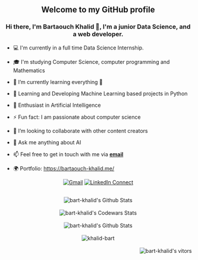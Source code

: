   <div align="center">
    <h2>Welcome to my GitHub profile</h2>
  </div>
 <div align="center">
   <h3><b> Hi there, I'm Bartaouch Khalid 👋, I'm a junior Data Science, and a web developer.</b></h3>
</div>
  <div align="left">
 

  

- 💻 I'm currently in a full time Data Science Internship.
- 🎓 I'm studying Computer Science, computer programming and Mathematics
- 🌱 I’m currently learning everything 🤣  <br>
- 🔭 Learning and Developing Machine Learning based projects in Python
- 🌱 Enthusiast in Artificial Intelligence
- ⚡ Fun fact: I am passionate about computer science <br>
- 👯 I’m looking to collaborate with other content creators  <br>
- 💬 Ask me anything about AI
- 📫 Feel free to get in touch with me via <a href="mailto:bartyouger@gmail.com"><b>email</b></a>
- 🌍 Portfolio: https://bartaouch-khalid.me/
  
  
  </div>
  
  <div align="center">

  [![Gmail](https://img.shields.io/badge/%20-Send%20Mail-black?color=14171A&labelColor=ef5350&logo=gmail&logoColor=ffffff)](mailto:bartyouger@gmail.com)
[![LinkedIn Connect](https://img.shields.io/badge/%20-Connect-black?color=14171A&labelColor=212121&logo=linkedin&logoColor=ffffff)](https://www.linkedin.com/in/bartaouchkhalid/)
  
</div>
  

<br/>
  <div align="center">
    <img align="center" src="https://github-readme-stats.vercel.app/api?username=bart-khalid&&show_icons=true&count_private=true&icon_color=31c48d&text_color=4b5563&%20bg_color=f4f5f7" alt="bart-khalid's Github Stats">
  </div>
<br/>
  
  <div align="center" >
    <img align="center" src="https://www.codewars.com/users/bart-khalid/badges/large" alt="bart-khalid's Codewars Stats">
  </div> 

  <br/>
  <div  align="center">
    <img align="center" src="https://github-readme-stats.vercel.app/api/top-langs/?username=bart-khalid&layout=compact" alt="bart-khalid's Github Stats">
  </div>
  <br/>
  <div align="center"><img align="center" src="https://github-readme-streak-stats.herokuapp.com?user=bart-khalid&theme=dark&hide_border=true" alt="khalid-bart" /></div>


<br />


<div  align="right">
    <img align="center" src="https://gpvc.arturio.dev/bart-khalid" alt="bart-khalid's vitors">
  </div>
 
